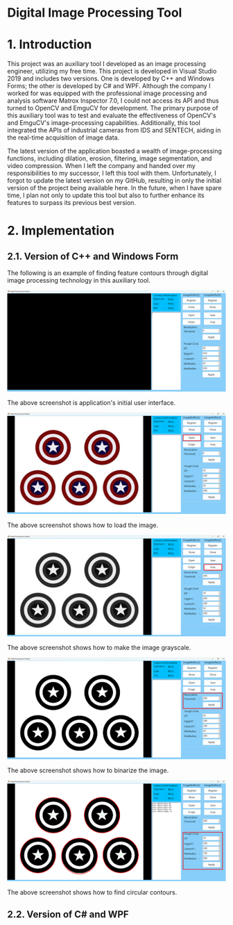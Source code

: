 # Digital Image Processing Tool

# 1. Introduction

This project was an auxiliary tool I developed as an image processing engineer, utilizing my free time. This project is developed in Visual Studio 2019 and includes two versions. One is developed by C++ and Windows Forms; the other is developed by C# and WPF. Although the company I worked for was equipped with the professional image processing and analysis software Matrox Inspector 7.0, I could not access its API and thus turned to OpenCV and EmguCV for development. The primary purpose of this auxiliary tool was to test and evaluate the effectiveness of OpenCV's and EmguCV's image-processing capabilities. Additionally, this tool integrated the APIs of industrial cameras from IDS and SENTECH, aiding in the real-time acquisition of image data.

The latest version of the application boasted a wealth of image-processing functions, including dilation, erosion, filtering, image segmentation, and video compression. When I left the company and handed over my responsibilities to my successor, I left this tool with them. Unfortunately, I forgot to update the latest version on my GitHub, resulting in only the initial version of the project being available here. In the future, when I have spare time, I plan not only to update this tool but also to further enhance its features to surpass its previous best version.

# 2. Implementation

## 2.1. Version of C++ and Windows Form

The following is an example of finding feature contours through digital image processing technology in this auxiliary tool. 

![Image Error](./CPlusPlus_WindowsForm_Application/Image/image_01.png)

The above screenshot is application's initial user interface.

![Image Error](./CPlusPlus_WindowsForm_Application/Image/image_02.png)

The above screenshot shows how to load the image.

![Image Error](./CPlusPlus_WindowsForm_Application/Image/image_03.png)

The above screenshot shows how to make the image grayscale.

![Image Error](./CPlusPlus_WindowsForm_Application/Image/image_04.png)

The above screenshot shows how to binarize the image.

![Image Error](./CPlusPlus_WindowsForm_Application/Image/image_05.png)

The above screenshot shows how to find circular contours.

## 2.2. Version of C# and WPF